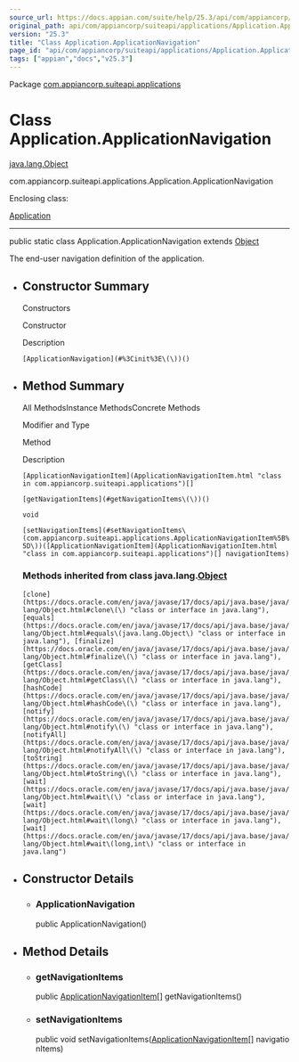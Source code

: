 ```yaml
---
source_url: https://docs.appian.com/suite/help/25.3/api/com/appiancorp/suiteapi/applications/Application.ApplicationNavigation.html
original_path: api/com/appiancorp/suiteapi/applications/Application.ApplicationNavigation.html
version: "25.3"
title: "Class Application.ApplicationNavigation"
page_id: "api/com/appiancorp/suiteapi/applications/Application.ApplicationNavigation"
tags: ["appian","docs","v25.3"]
---
```



Package [com.appiancorp.suiteapi.applications](package-summary.html)

# Class Application.ApplicationNavigation

[java.lang.Object](https://docs.oracle.com/en/java/javase/17/docs/api/java.base/java/lang/Object.html "class or interface in java.lang")

com.appiancorp.suiteapi.applications.Application.ApplicationNavigation

Enclosing class:

[Application](Application.html "class in com.appiancorp.suiteapi.applications")

* * *

public static class Application.ApplicationNavigation extends [Object](https://docs.oracle.com/en/java/javase/17/docs/api/java.base/java/lang/Object.html "class or interface in java.lang")

The end-user navigation definition of the application.

-   ## Constructor Summary

    Constructors

    Constructor

    Description

    `[ApplicationNavigation](#%3Cinit%3E\(\))()`

-   ## Method Summary

    All MethodsInstance MethodsConcrete Methods

    Modifier and Type

    Method

    Description

    `[ApplicationNavigationItem](ApplicationNavigationItem.html "class in com.appiancorp.suiteapi.applications")[]`

    `[getNavigationItems](#getNavigationItems\(\))()`

    `void`

    `[setNavigationItems](#setNavigationItems\(com.appiancorp.suiteapi.applications.ApplicationNavigationItem%5B%5D\))([ApplicationNavigationItem](ApplicationNavigationItem.html "class in com.appiancorp.suiteapi.applications")[] navigationItems)`

    ### Methods inherited from class java.lang.[Object](https://docs.oracle.com/en/java/javase/17/docs/api/java.base/java/lang/Object.html "class or interface in java.lang")

    `[clone](https://docs.oracle.com/en/java/javase/17/docs/api/java.base/java/lang/Object.html#clone\(\) "class or interface in java.lang"), [equals](https://docs.oracle.com/en/java/javase/17/docs/api/java.base/java/lang/Object.html#equals\(java.lang.Object\) "class or interface in java.lang"), [finalize](https://docs.oracle.com/en/java/javase/17/docs/api/java.base/java/lang/Object.html#finalize\(\) "class or interface in java.lang"), [getClass](https://docs.oracle.com/en/java/javase/17/docs/api/java.base/java/lang/Object.html#getClass\(\) "class or interface in java.lang"), [hashCode](https://docs.oracle.com/en/java/javase/17/docs/api/java.base/java/lang/Object.html#hashCode\(\) "class or interface in java.lang"), [notify](https://docs.oracle.com/en/java/javase/17/docs/api/java.base/java/lang/Object.html#notify\(\) "class or interface in java.lang"), [notifyAll](https://docs.oracle.com/en/java/javase/17/docs/api/java.base/java/lang/Object.html#notifyAll\(\) "class or interface in java.lang"), [toString](https://docs.oracle.com/en/java/javase/17/docs/api/java.base/java/lang/Object.html#toString\(\) "class or interface in java.lang"), [wait](https://docs.oracle.com/en/java/javase/17/docs/api/java.base/java/lang/Object.html#wait\(\) "class or interface in java.lang"), [wait](https://docs.oracle.com/en/java/javase/17/docs/api/java.base/java/lang/Object.html#wait\(long\) "class or interface in java.lang"), [wait](https://docs.oracle.com/en/java/javase/17/docs/api/java.base/java/lang/Object.html#wait\(long,int\) "class or interface in java.lang")`

-   ## Constructor Details

    -   ### ApplicationNavigation

        public ApplicationNavigation()

-   ## Method Details

    -   ### getNavigationItems

        public [ApplicationNavigationItem](ApplicationNavigationItem.html "class in com.appiancorp.suiteapi.applications")\[\] getNavigationItems()

    -   ### setNavigationItems

        public void setNavigationItems([ApplicationNavigationItem](ApplicationNavigationItem.html "class in com.appiancorp.suiteapi.applications")\[\] navigationItems)